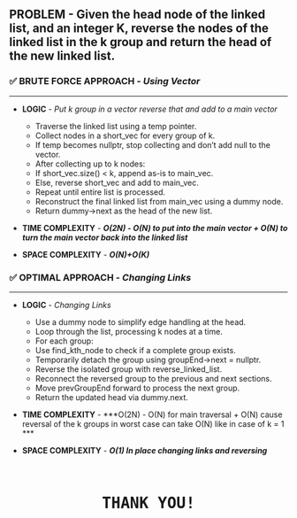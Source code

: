 ## PROBLEM - Given the head node of the linked list, and an integer K, reverse the nodes of the linked list in the k group and return the head of the new linked list.


### ✅ BRUTE FORCE APPROACH - *Using Vector*
-------------------------------------------------------------------------------------------------
- **LOGIC** - *Put k group in a vector reverse that and add to a main vector*

    - Traverse the linked list using a temp pointer.
    - Collect nodes in a short_vec for every group of k.
    - If temp becomes nullptr, stop collecting and don’t add null to the vector.
    - After collecting up to k nodes:
    - If short_vec.size() < k, append as-is to main_vec.
    - Else, reverse short_vec and add to main_vec.
    - Repeat until entire list is processed.
    - Reconstruct the final linked list from main_vec using a dummy node.
    - Return dummy->next as the head of the new list.

- **TIME COMPLEXITY** - ***O(2N) - O(N) to put into the main vector + O(N) to turn the main vector back into the linked list***
- **SPACE COMPLEXITY** - ***O(N)+O(K)***

### ✅ OPTIMAL APPROACH - *Changing Links*
---------------------------------------------------------------
- **LOGIC** - *Changing Links*
    - Use a dummy node to simplify edge handling at the head.
    - Loop through the list, processing k nodes at a time.
    - For each group:
    - Use find_kth_node to check if a complete group exists.
    - Temporarily detach the group using groupEnd->next = nullptr.
    - Reverse the isolated group with reverse_linked_list.
    - Reconnect the reversed group to the previous and next sections.
    - Move prevGroupEnd forward to process the next group.
    - Return the updated head via dummy.next.

- **TIME COMPLEXITY** - ***O(2N) - O(N) for main traversal + O(N) cause reversal of the k groups in worst case can take O(N) like in case of k = 1 ***
- **SPACE COMPLEXITY** - ***O(1) In place changing links and reversing***


<div style="display: flexbox; text-align: center; font-family: monospace; margin-top: 70px;">
    <h1>THANK YOU!</h1>
</div>